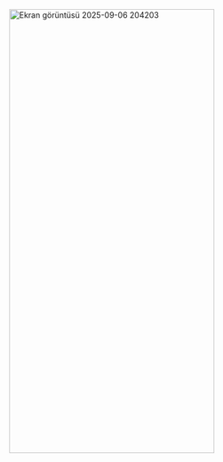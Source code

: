 <img width="369" height="798" alt="Ekran görüntüsü 2025-09-06 204203" src="https://github.com/user-attachments/assets/71597235-9650-4b29-b184-34068644ad33" />

